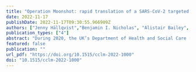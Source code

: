 ```yaml
---
title: "Operation Moonshot: rapid translation of a SARS-CoV-2 targeted peptide immunoaffinity liquid chromatography-tandem mass spectrometry test from research into routine clinical use"
date: 2022-11-17
publishDate: 2022-11-17T09:30:55.966909Z
authors: ["Jenny Hällqvist","Benjamin I. Nicholas", "Alistair Bailey", "et al"]
publication_types: ["4"]
abstract: "During 2020, the UK’s Department of Health and Social Care (DHSC) established the Moonshot programme to fund various diagnostic approaches for the detection of SARS-CoV-2, the pathogen behind the COVID-19 pandemic. Mass spectrometry was one of the technologies proposed to increase testing capacity.Moonshot funded a multi-phase development programme, bringing together experts from academia, industry and the NHS to develop a state-of-the-art targeted protein assay utilising enrichment and liquid chromatography tandem mass spectrometry (LC-MS/MS) to capture and detect low levels of tryptic peptides derived from SARS-CoV-2 virus."
featured: false
publication: ""
url_pdf: "https://doi.org/10.1515/cclm-2022-1000"
doi: "10.1515/cclm-2022-1000"
---
```

